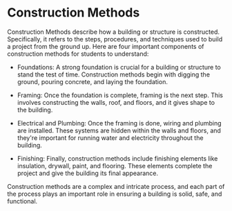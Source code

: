 # Construction Methods

Construction Methods describe how a building or structure is constructed. Specifically, it refers to the steps, procedures, and techniques used to build a project from the ground up. Here are four important components of construction methods for students to understand:

- Foundations: A strong foundation is crucial for a building or structure to stand the test of time. Construction methods begin with digging the ground, pouring concrete, and laying the foundation.
  
- Framing: Once the foundation is complete, framing is the next step. This involves constructing the walls, roof, and floors, and it gives shape to the building.
  
- Electrical and Plumbing: Once the framing is done, wiring and plumbing are installed. These systems are hidden within the walls and floors, and they're important for running water and electricity throughout the building.
  
- Finishing: Finally, construction methods include finishing elements like insulation, drywall, paint, and flooring. These elements complete the project and give the building its final appearance.

Construction methods are a complex and intricate process, and each part of the process plays an important role in ensuring a building is solid, safe, and functional.
